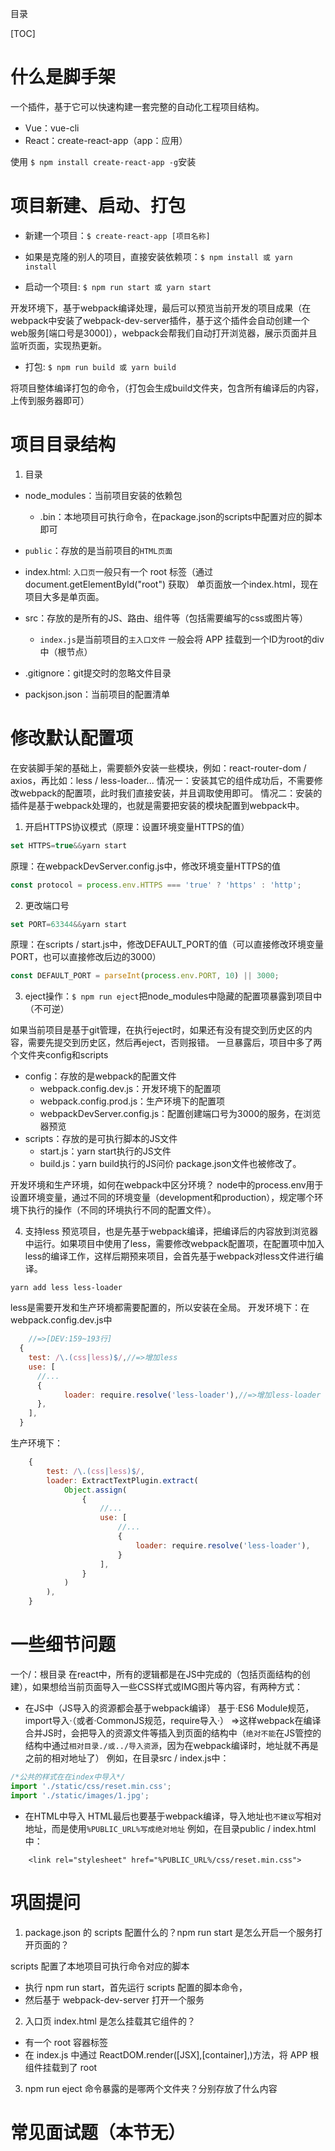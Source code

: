 目录

[TOC]

# 什么是脚手架

一个插件，基于它可以快速构建一套完整的自动化工程项目结构。
- Vue：vue-cli
- React：create-react-app（app：应用）

使用 `$ npm install create-react-app -g`安装

# 项目新建、启动、打包

- 新建一个项目：`$ create-react-app [项目名称]`

- 如果是克隆的别人的项目，直接安装依赖项：`$ npm install 或 yarn install`

- 启动一个项目: `$ npm run start 或 yarn start`

开发环境下，基于webpack编译处理，最后可以预览当前开发的项目成果（在webpack中安装了webpack-dev-server插件，基于这个插件会自动创建一个web服务[端口号是3000]），webpack会帮我们自动打开浏览器，展示页面并且监听页面，实现热更新。

- 打包: `$ npm run build 或 yarn build`

将项目整体编译打包的命令，（打包会生成build文件夹，包含所有编译后的内容，上传到服务器即可）


# 项目目录结构

1. 目录
- node_modules：当前项目安装的依赖包
	+ .bin：本地项目可执行命令，在package.json的scripts中配置对应的脚本即可

-  `public`：存放的是当前项目的`HTML页面`
  + index.html: `入口页`一般只有一个 root 标签（通过 document.getElementById("root") 获取）
	单页面放一个index.html，现在项目大多是单页面。
  

- src：存放的是所有的JS、路由、组件等（包括需要编写的css或图片等）
	+ `index.js`是当前项目的`主入口文件`
  一般会将 APP 挂载到一个ID为root的div中（根节点）

- .gitignore：git提交时的忽略文件目录

- packjson.json：当前项目的配置清单



# 修改默认配置项
在安装脚手架的基础上，需要额外安装一些模块，例如：react-router-dom / axios，再比如：less / less-loader...
情况一：安装其它的组件成功后，不需要修改webpack的配置项，此时我们直接安装，并且调取使用即可。
情况二：安装的插件是基于webpack处理的，也就是需要把安装的模块配置到webpack中。

1. 开启HTTPS协议模式（原理：设置环境变量HTTPS的值）
```javascript
set HTTPS=true&&yarn start
```
原理：在webpackDevServer.config.js中，修改环境变量HTTPS的值
```javascript
const protocol = process.env.HTTPS === 'true' ? 'https' : 'http';
```

2. 更改端口号
```javascript
set PORT=63344&&yarn start
```
原理：在scripts / start.js中，修改DEFAULT_PORT的值（可以直接修改环境变量PORT，也可以直接修改后边的3000）
```javascript
const DEFAULT_PORT = parseInt(process.env.PORT, 10) || 3000;
```

3. eject操作：`$ npm run eject`把node_modules中隐藏的配置项暴露到项目中（不可逆）

如果当前项目是基于git管理，在执行eject时，如果还有没有提交到历史区的内容，需要先提交到历史区，然后再eject，否则报错。
一旦暴露后，项目中多了两个文件夹config和scripts
- config：存放的是webpack的配置文件
	+ webpack.config.dev.js：开发环境下的配置项
	+ webpack.config.prod.js：生产环境下的配置项
	+ webpackDevServer.config.js：配置创建端口号为3000的服务，在浏览器预览
- scripts：存放的是可执行脚本的JS文件
	+ start.js：yarn start执行的JS文件
	+ build.js：yarn build执行的JS问价
package.json文件也被修改了。

开发环境和生产环境，如何在webpack中区分环境？
node中的process.env用于设置环境变量，通过不同的环境变量（development和production），规定哪个环境下执行的操作（不同的环境执行不同的配置文件）。

4. 支持less
预览项目，也是先基于webpack编译，把编译后的内容放到浏览器中运行。如果项目中使用了less，需要修改webpack配置项，在配置项中加入less的编译工作，这样后期预来项目，会首先基于webpack对less文件进行编译。
```
yarn add less less-loader
```
less是需要开发和生产环境都需要配置的，所以安装在全局。
开发环境下：在webpack.config.dev.js中
```javascript
	//=>[DEV:159~193行]
  {
    test: /\.(css|less)$/,//=>增加less
    use: [
      //...
      {
            loader: require.resolve('less-loader'),//=>增加less-loader
      },
    ],
  }
```
生产环境下：
```javascript
    {
        test: /\.(css|less)$/,
        loader: ExtractTextPlugin.extract(
            Object.assign(
                {
                    //...
                    use: [
                        //...
                        {
                            loader: require.resolve('less-loader'),
                        }
                    ],
                }
            )
        ),
    }
```


# 一些细节问题
一个/：根目录
在react中，所有的逻辑都是在JS中完成的（包括页面结构的创建），如果想给当前页面导入一些CSS样式或IMG图片等内容，有两种方式：
- 在JS中（JS导入的资源都会基于webpack编译）
基于·ES6 Module规范，import导入·（或者·CommonJS规范，require导入·）
=>这样webpack在编译合并JS时，会把导入的资源文件等插入到页面的结构中（`绝对不能`在JS管控的结构中通过`相对目录./或../导入资源`，因为在webpack编译时，地址就不再是之前的相对地址了）
例如，在目录src / index.js中：
```javascript
/*公共的样式在在index中导入*/
import './static/css/reset.min.css';
import './static/images/1.jpg';
```
- 在HTML中导入
HTML最后也要基于webpack编译，导入地址也`不建议`写相对地址，而是使用`%PUBLIC_URL%写成绝对地址`
例如，在目录public / index.html中：    
```vbscript-html
    <link rel="stylesheet" href="%PUBLIC_URL%/css/reset.min.css">
```

# 巩固提问

1. package.json 的 scripts 配置什么的？npm run start 是怎么开启一个服务打开页面的？
  
  scripts 配置了本地项目可执行命令对应的脚本
  
  - 执行 npm run start，首先运行 scripts 配置的脚本命令，
  - 然后基于 webpack-dev-server 打开一个服务


2. 入口页 index.html 是怎么挂载其它组件的？

  - 有一个 root 容器标签
  - 在 index.js 中通过 ReactDOM.render([JSX],[container],)方法，将 APP 根组件挂载到了 root

3. npm run eject 命令暴露的是哪两个文件夹？分别存放了什么内容


# 常见面试题（本节无）
